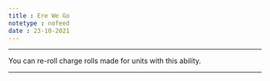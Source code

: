 ```yaml
---
title : Ere We Go
notetype : nofeed
date : 23-10-2021
---
```


---

You can re-roll charge rolls made for units with this ability.

---